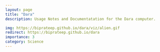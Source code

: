 ```yaml
---
layout: page
title: "Dara"
description: Usage Notes and Documentatation for the Dara computer.

img: https://biprateep.github.io/dara/viz/alien.gif
redirect: https://biprateep.github.io/dara
importance: 3
category: Science
---
```

